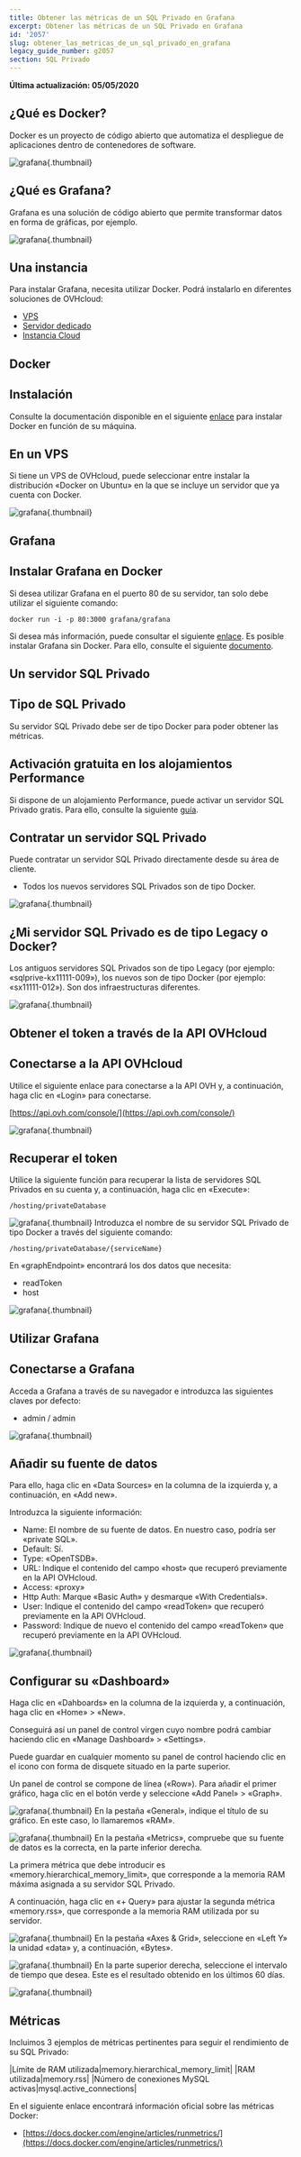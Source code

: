 ```yaml
---
title: Obtener las métricas de un SQL Privado en Grafana
excerpt: Obtener las métricas de un SQL Privado en Grafana
id: '2057'
slug: obtener_las_metricas_de_un_sql_privado_en_grafana
legacy_guide_number: g2057
section: SQL Privado
---
```


**Última actualización: 05/05/2020**

## 

## ¿Qué es Docker?
Docker es un proyecto de código abierto que automatiza el despliegue de aplicaciones dentro de contenedores de software.

![grafana](images/img_3657.jpg){.thumbnail}

## ¿Qué es Grafana?
Grafana es una solución de código abierto que permite transformar datos en forma de gráficas, por ejemplo.

![grafana](images/img_3658.jpg){.thumbnail}


## Una instancia
Para instalar Grafana, necesita utilizar Docker. Podrá instalarlo en diferentes soluciones de OVHcloud: 


- [VPS](https://www.ovh.com/world/es/vps/)
- [Servidor dedicado](https://www.ovh.com/world/es/servidores_dedicados/)
- [Instancia Cloud](https://www.ovh.com/world/es/cloud/instances/)




## Docker

## Instalación
Consulte la documentación disponible en el siguiente [enlace](https://docs.docker.com/engine/installation/) para instalar Docker en función de su máquina.

## En un VPS
Si tiene un VPS de OVHcloud, puede seleccionar entre instalar la distribución «Docker on Ubuntu» en la que se incluye un servidor que ya cuenta con Docker.

![grafana](images/img_3659.jpg){.thumbnail}


## Grafana

## Instalar Grafana en Docker
Si desea utilizar Grafana en el puerto 80 de su servidor, tan solo debe utilizar el siguiente comando: 


```
docker run -i -p 80:3000 grafana/grafana
```


Si desea más información, puede consultar el siguiente [enlace](http://docs.grafana.org/installation/docker/).
Es posible instalar Grafana sin Docker. Para ello, consulte el siguiente [documento](http://docs.grafana.org/installation/).


## Un servidor SQL Privado

## Tipo de SQL Privado
Su servidor SQL Privado debe ser de tipo Docker para poder obtener las métricas.

## Activación gratuita en los alojamientos Performance
Si dispone de un alojamiento Performance, puede activar un servidor SQL Privado gratis. Para ello, consulte la siguiente [guía](../todo_sobre_el_sql_privado).

## Contratar un servidor SQL Privado
Puede contratar un servidor SQL Privado directamente desde su área de cliente. 


- Todos los nuevos servidores SQL Privados son de tipo Docker.



![grafana](images/img_3660.jpg){.thumbnail}

## ¿Mi servidor SQL Privado es de tipo Legacy o Docker?
Los antiguos servidores SQL Privados son de tipo Legacy (por ejemplo: «sqlprive-kx11111-009»), los nuevos son de tipo Docker (por ejemplo: «sx11111-012»).
Son dos infraestructuras diferentes.

![grafana](images/img_3661.jpg){.thumbnail}


## Obtener el token a través de la API OVHcloud

## Conectarse a la API OVHcloud
Utilice el siguiente enlace para conectarse a la API OVH y, a continuación, haga clic en «Login» para conectarse. 

[https://api.ovh.com/console/](https://api.ovh.com/console/)

![grafana](images/img_3662.jpg){.thumbnail}

## Recuperar el token
Utilice la siguiente función para recuperar la lista de servidores SQL Privados en su cuenta y, a continuación, haga clic en «Execute»: 


```
/hosting/privateDatabase
```



![grafana](images/img_3663.jpg){.thumbnail}
Introduzca el nombre de su servidor SQL Privado de tipo Docker a través del siguiente comando: 


```
/hosting/privateDatabase/{serviceName}
```


En «graphEndpoint» encontrará los dos datos que necesita: 


- readToken
- host



![grafana](images/img_3664.jpg){.thumbnail}


## Utilizar Grafana

## Conectarse a Grafana
Acceda a Grafana a través de su navegador e introduzca las siguientes claves por defecto: 


- admin / admin



![grafana](images/img_3665.jpg){.thumbnail}

## Añadir su fuente de datos
Para ello, haga clic en «Data Sources» en la columna de la izquierda y, a continuación, en «Add new».

Introduzca la siguiente información: 


- Name: El nombre de su fuente de datos. En nuestro caso, podría ser «private SQL».
- Default: Sí. 
- Type: «OpenTSDB». 
- URL: Indique el contenido del campo «host» que recuperó previamente en la API OVHcloud. 
- Access: «proxy»
- Http Auth: Marque «Basic Auth» y desmarque «With Credentials». 
- User: Indique el contenido del campo «readToken» que recuperó previamente en la API OVHcloud. 
- Password: Indique de nuevo el contenido del campo «readToken» que recuperó previamente en la API OVHcloud.



![grafana](images/img_3666.jpg){.thumbnail}

## Configurar su «Dashboard»
Haga clic en «Dahboards» en la columna de la izquierda y, a continuación, haga clic en «Home» > «New».

Conseguirá así un panel de control virgen cuyo nombre podrá cambiar haciendo clic en «Manage Dashboard» > «Settings».

Puede guardar en cualquier momento su panel de control haciendo clic en el icono con forma de disquete situado en la parte superior. 

Un panel de control se compone de línea («Row»). Para añadir el primer gráfico, haga clic en el botón verde y seleccione «Add Panel» > «Graph».

![grafana](images/img_3667.jpg){.thumbnail}
En la pestaña «General», indique el título de su gráfico. En este caso, lo llamaremos «RAM».

![grafana](images/img_3668.jpg){.thumbnail}
En la pestaña «Metrics», compruebe que su fuente de datos es la correcta, en la parte inferior derecha. 

La primera métrica que debe introducir es «memory.hierarchical_memory_limit», que corresponde a la memoria RAM máxima asignada a su servidor SQL Privado. 

A continuación, haga clic en «+ Query» para ajustar la segunda métrica «memory.rss», que corresponde a la memoria RAM utilizada por su servidor.

![grafana](images/img_3669.jpg){.thumbnail}
En la pestaña «Axes & Grid», seleccione en «Left Y» la unidad «data» y, a continuación, «Bytes».

![grafana](images/img_3670.jpg){.thumbnail}
En la parte superior derecha, seleccione el intervalo de tiempo que desea. Este es el resultado obtenido en los últimos 60 días.

![grafana](images/img_3671.jpg){.thumbnail}


## Métricas
Incluimos 3 ejemplos de métricas pertinentes para seguir el rendimiento de su SQL Privado: 

|Límite de RAM utilizada|memory.hierarchical_memory_limit|
|RAM utilizada|memory.rss|
|Número de conexiones MySQL activas|mysql.active_connections|


En el siguiente enlace encontrará información oficial sobre las métricas Docker: 


- [https://docs.docker.com/engine/articles/runmetrics/](https://docs.docker.com/engine/articles/runmetrics/)



